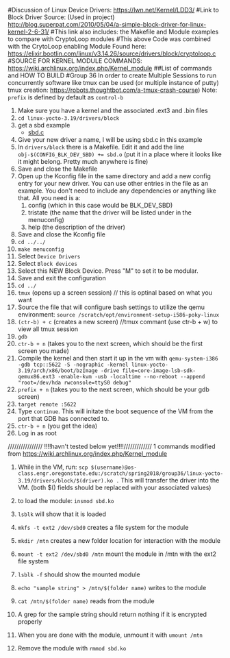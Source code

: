 #Discussion of Linux Device Drivers: https://lwn.net/Kernel/LDD3/
#Link to Block Driver Source: (Used in project) http://blog.superpat.com/2010/05/04/a-simple-block-driver-for-linux-kernel-2-6-31/
#This link also includes: the Makefile and Module examples to compare with CryptoLoop modules
#This above Code was combined with the CrytoLoop enabling Module Found here: https://elixir.bootlin.com/linux/v3.14.26/source/drivers/block/cryptoloop.c
#SOURCE FOR KERNEL MODULE COMMANDS: https://wiki.archlinux.org/index.php/Kernel_module
##List of commands and HOW TO BUILD
#Group 36
In order to create Multiple Sessions to run concurrently software like tmux can be used 
(or multiple instance of putty)
tmux creation:  https://robots.thoughtbot.com/a-tmux-crash-course)
Note: `prefix` is defined by default as `control-b`

1. Make sure you have a kernel and the associated .ext3 and .bin files
1. `cd linux-yocto-3.19/drivers/block`
1. get a sbd example
    * [sbd.c](http://blog.superpat.com/2010/05/04/a-simple-block-driver-for-linux-kernel-2-6-31/)
1. Give your new driver a name, I will be using sbd.c in this example
1. In `drivers/block` there is a Makefile. Edit it and
        add the line `obj-$(CONFIG_BLK_DEV_SBD) += sbd.o`
        (put it in a place where it looks like it might belong.
        Pretty much anywhere is fine)
1. Save and close the Makefile
1. Open up the Kconfig file in the same directory and add a new config entry for your new driver.
    You can use other entries in the file as an example. You don't need to include any dependencies
    or anything like that. All you need is a:
    1. config (which in this case would be BLK_DEV_SBD)
    1. tristate (the name that the driver will be listed under in the menuconfig)
    1. help (the description of the driver)
1. Save and close the Kconfig file
1. `cd ../../`
1. `make menuconfig`
1. Select `Device Drivers`
1. Select `Block devices`
1. Select this NEW Block Device. Press "M" to set it to be modular.
1. Save and exit the configuration
1. `cd ../`
1. `tmux` (opens up a screen session) // this is optinal based on what you want
1.  Source the file that will configure bash settings to utilize the qemu environment: `source /scratch/opt/environment-setup-i586-poky-linux`
1. `(ctr-b) + c` (creates a new screen) //tmux commant (use ctr-b + w) to view all tmux session
1. `gdb`
1. `ctr-b + n` (takes you to the next screen, which should be the first screen you made)
1. Compile the kernel and then start it up in the vm with `qemu-system-i386 -gdb tcp::5622 -S -nographic -kernel linux-yocto-3.19/arch/x86/boot/bzImage -drive file=core-image-lsb-sdk-qemux86.ext3 -enable-kvm -usb -localtime --no-reboot --append "root=/dev/hda rwconsole=ttyS0 debug"`
1. `prefix + n` (takes you to the next screen, which should be your gdb screen)
1. `target remote :5622`
1. 	Type `continue`. This will initate the boot sequence of the VM from the port that GDB has connected to.
1. `ctr-b + n` (you get the idea)
1. Log in as root


//////////////// !!!!havn't tested below yet!!!!/////////////
1 commands modified from https://wiki.archlinux.org/index.php/Kernel_module
1. While in the VM, run: `scp $(username)@os-class.engr.oregonstate.edu:/scratch/spring2018/group36/linux-yocto-3.19/drivers/block/$(driver).ko .` This will transfer the driver into the VM. (both $() fields should be replaced with your associated values)

1. to load the module: `insmod sbd.ko`
1. `lsblk` will show that it is loaded
1. `mkfs -t ext2 /dev/sbd0` creates a file system for the module
1. `mkdir /mtn` creates a new folder location for interaction with the module
1. `mount -t ext2 /dev/sbd0 /mtn` mount the module in /mtn with the ext2 file system
1. `lsblk -f` should show the mounted module
1. `echo "sample string" > /mtn/$(folder name)` writes to the module
1. `cat /mtn/$(folder name)` reads from the module
1. A grep for the sample string should return nothing if it is encrypted properly
1. When you are done with the module, unmount it with `umount /mtn`
1. Remove the module with `rmmod sbd.ko`
